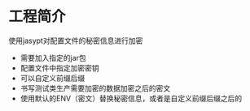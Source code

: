 # 工程简介
使用jasypt对配置文件的秘密信息进行加密
- 需要加入指定的jar包
- 配置文件中指定加密密钥
- 可以自定义前缀后缀
- 书写测试类生产需要加密的数据加密之后的密文
- 使用默认的ENV（密文）替换秘密信息，或者是自定义前缀后缀之后的
